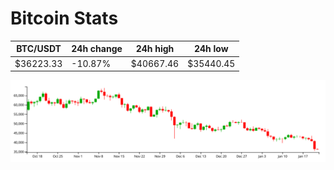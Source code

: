 # Bitcoin Stats

BTC/USDT|24h change|24h high|24h low|
|---|---|---|---|
|$36223.33|-10.87%|$40667.46|$35440.45|

<img src="./chart.svg">
